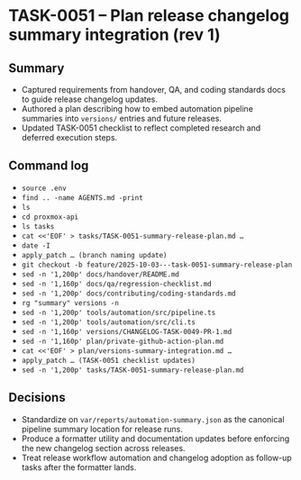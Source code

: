 # TASK-0051 – Plan release changelog summary integration (rev 1)

## Summary
- Captured requirements from handover, QA, and coding standards docs to guide release changelog updates.
- Authored a plan describing how to embed automation pipeline summaries into `versions/` entries and future releases.
- Updated TASK-0051 checklist to reflect completed research and deferred execution steps.

## Command log
- `source .env`
- `find .. -name AGENTS.md -print`
- `ls`
- `cd proxmox-api`
- `ls tasks`
- `cat <<'EOF' > tasks/TASK-0051-summary-release-plan.md …`
- `date -I`
- `apply_patch … (branch naming update)`
- `git checkout -b feature/2025-10-03---task-0051-summary-release-plan`
- `sed -n '1,200p' docs/handover/README.md`
- `sed -n '1,160p' docs/qa/regression-checklist.md`
- `sed -n '1,200p' docs/contributing/coding-standards.md`
- `rg "summary" versions -n`
- `sed -n '1,200p' tools/automation/src/pipeline.ts`
- `sed -n '1,200p' tools/automation/src/cli.ts`
- `sed -n '1,160p' versions/CHANGELOG-TASK-0049-PR-1.md`
- `sed -n '1,160p' plan/private-github-action-plan.md`
- `cat <<'EOF' > plan/versions-summary-integration.md …`
- `apply_patch … (TASK-0051 checklist updates)`
- `sed -n '1,200p' tasks/TASK-0051-summary-release-plan.md`

## Decisions
- Standardize on `var/reports/automation-summary.json` as the canonical pipeline summary location for release runs.
- Produce a formatter utility and documentation updates before enforcing the new changelog section across releases.
- Treat release workflow automation and changelog adoption as follow-up tasks after the formatter lands.
